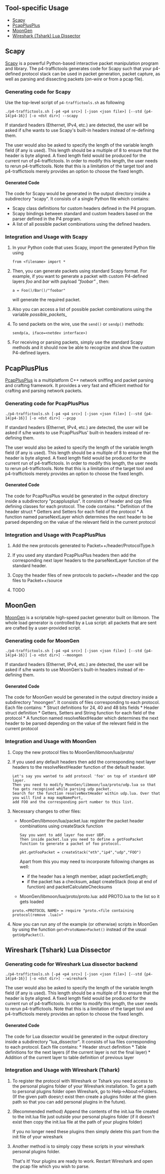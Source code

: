 ## Tool-specific Usage
* [Scapy](#scapy)
* [PcapPlusPlus](#pcapplusplus)
* [MoonGen](#moongen)
* [Wireshark (Tshark) Lua Dissector](#wireshark-tshark-lua-dissector)

## Scapy

[Scapy](https://scapy.net) is a powerful Python-based interactive packet manipulation program and library. The p4-traffictools generates code for Scapy such that your p4-defined protocol stack can be used in packet generation, packet capture, as well as parsing and dissecting packets (_on-wire_ or from a pcap file).

### Generating code for Scapy
Use the top-level script of `p4-traffictools.sh` as following
    
```    
./p4-traffictools.sh [-p4 <p4 src>] [-json <json file>] [--std {p4-14|p4-16}] [-o <dst dir>] --scapy 
```
If standard headers (Ethernet, IPv4, etc.) are detected, the user will be asked if s/he wants to use Scapy's built-in headers instead of re-defining them.

The user would also be asked to specify the length of the variable length field (if any is used). This length should be a multiple of 8 to ensure that the header is byte aligned.
A fixed length field would be produced for the current run of p4-traffictools. In order to modify this length, the user needs to rerun p4-traffictools. Note that this is a limitation of the target tool and p4-traffictools merely provides an option to choose the fixed length.


#### Generated Code
The code for Scapy would be generated in the output directory inside a subdirectory "scapy". It consists of a single Python file which contains:
  * Scapy class definitions for custom headers defined in the P4 program.
  * Scapy bindings between standard and custom headers based on the parser defined in the P4 program.
  * A list of all possible packet combinations using the defined headers.

### Integration and Usage with Scapy
1. In your Python code that uses Scapy, import the generated Python file using
    ```
    from <filename> import *
    ```

2. Then, you can generate packets using standard Scapy format. For example, if you want to generate a packet with custom P4-defined layers _foo_ and _bar_ with payload _"foobar"_ , then:
    ```
    a = Foo()/Bar()/"foobar"
    ```
    will generate the required packet.

3. Also you can access a list of possible packet combinations using the variable *possible_packets_*
4. To send packets on the wire, use the `send()` or `sendp()` methods:
    ```
    sendp(a, iface=<netdev interface>)
    ```
5. For receiving or parsing packets, simply use the standard Scapy methods and it should now be able to recognize and show the custom P4-defined layers.

## PcapPlusPlus

[PcapPlusPlus](http://seladb.github.io/PcapPlusPlus-Doc) is a multiplatform C++ network sniffing and packet parsing and crafting framework. It provides a very fast and efficient method for crafting and parsing network packets.

### Generating code for PcapPlusPlus
```
./p4-traffictools.sh [-p4 <p4 src>] [-json <json file>] [--std {p4-14|p4-16}] [-o <dst dir>] --pcpp 
```
If standard headers (Ethernet, IPv4, etc.) are detected, the user will be asked if s/he wants to use PcapPlusPlus' built-in headers instead of re-defining them.

The user would also be asked to specify the length of the variable length field (if any is used). This length should be a multiple of 8 to ensure that the header is byte aligned.
A fixed length field would be produced for the current run of p4-traffictools. In order to modify this length, the user needs to rerun p4-traffictools. Note that this is a limitation of the target tool and p4-traffictools merely provides an option to choose the fixed length.

#### Generated Code
The code for PcapPlusPlus would be generated in the output directory inside a subdirectory "pcapplusplus". It consists of header and cpp files defining classes for each protocol. The code contains:
    *  Definition of the header struct
    *  Getters and Setters for each field of the protocol
    *  A function named parseNextLayer which determines the next header to be parsed depending on the value of the relevant field in the current protocol

### Integration and Usage with PcapPlusPlus
1. Add the new protocols generated to Packet++/header/ProtocolType.h

2. If you used any standard PcapPlusPlus headers then add the corresponding next layer headers to the parseNextLayer function of the standard header.

3. Copy the header files of new protocols to packet++/header and the cpp files to Packet++/source

4. TODO

## MoonGen

[MoonGen](https://github.com/emmericp/MoonGen) is a scriptable high-speed packet generator built on libmoon. The whole load generator is controlled by a Lua script: all packets that are sent are crafted by a user-provided script.

### Generating code for MoonGen
```
./p4-traffictools.sh [-p4 <p4 src>] [-json <json file>] [--std {p4-14|p4-16}] [-o <dst dir>] --moongen 
```
If standard headers (Ethernet, IPv4, etc.) are detected, the user will be asked if s/he wants to use MoonGen's built-in headers instead of re-defining them.

#### Generated Code
The code for MoonGen would be generated in the output directory inside a subdirectory "moongen". It consists of files corresponding to each protocol. Each file contains:
    *  Struct definitions for 24, 40 and 48 bits fields
    *  Header struct definition
    *  Getters, Setters and String function for each field of the protocol
    *  A function named resolveNextHeader which determines the next header to be parsed depending on the value of the relevant field in the current protocol

### Integration and Usage with MoonGen
1. Copy the new protocol files to MoonGen/libmoon/lua/proto/    

2. If you used any default headers then add the corresponding next layer headers to the resolveNextHeader function of the default header.
    ```
    Let's say you wanted to add protocol 'foo' on top of standard UDP layer. 
    Then you need to modify MoonGen/libmoon/lua/proto/udp.lua so that foo gets recognised while parsing udp packet.
    Search for the function resolveNextHeader within udp.lua. Over that you will find a map mapNamePort, 
    add FOO and the corresponding port number to this list.
    ``` 
3. Necessary changes to other files:
    - MoonGen/libmoon/lua/packet.lua: register the packet header combinations using createStack function
        ```
        Say you want to add layer foo over UDP. 
        Then inside packet.lua you need to define a getFooPacket function to generate a packet of foo protocol.
        
        pkt.getFooPacket = createStack("eth","ip4","udp","FOO")
        ```
        Apart from this you may need to incorporate following changes as well:
        -  if the header has a length member, adapt packetSetLength; 
        - if the packet has a checksum, adapt createStack (loop at end of function) and packetCalculateChecksums

     - MoonGen/libmoon/lua/proto/proto.lua: add PROTO.lua to the list so it gets loaded
     ```
     proto.<PROTOCOL NAME> = require "proto.<file containing protocol(remove .lua)>"
     ```
4. Now you can run any of the example (or otherwise) scripts in MoonGen by using the function `get<ProtoName>Packet()` instead of the usual `getUdpPacket()`.

## Wireshark (Tshark) Lua Dissector

### Generating code for Wireshark Lua dissector backend
```
./p4-traffictools.sh [-p4 <p4 src>] [-json <json file>] [--std {p4-14|p4-16}] [-o <dst dir>] --wireshark
```

The user would also be asked to specify the length of the variable length field (if any is used). This length should be a multiple of 8 to ensure that the header is byte aligned.
A fixed length field would be produced for the current run of p4-traffictools. In order to modify this length, the user needs to rerun p4-traffictools. Note that this is a limitation of the target tool and p4-traffictools merely provides an option to choose the fixed length.

#### Generated Code
The code for Lua dissector would be generated in the output directory inside a subdirectory "lua_dissector". It consists of lua files corresponding to each protocol. Each file contains:
    *  Header struct definition
    *  Table definitions for the next layers (if the current layer is not the final layer)
    *  Addition of the current layer to table definition of previous layer

### Integration and Usage with Wireshark (Tshark)
1. To register the protocol with Wireshark or Tshark you need access to the personal plugins folder of your Wireshark installation.
    To get a path to personal plugins folder open Wireshark, go to Help->About->Folders. 
    (If the given path doesn;t exist then create a plugins folder at the given path so that you can add personal plugins in the future).

2. (Recommended method) Append the contents of the init.lua file created to the init.lua file just outside your personal plugins folder 
(if it doesn't exist then copy the init.lua file at the path of your plugins folder)

    If you no longer need these plugins then simply delete this part from the init file of your wireshark

3. Another method is to simply copy these scripts in your wireshark personal plugins folder.

    That's it! Your plugins are ready to work. Restart Wireshark and open the pcap file which you wish to parse.

